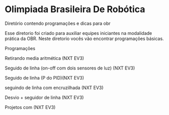 # Olimpiada Brasileira De Robótica
Diretório contendo programações e dicas para obr


Esse diretorio foi criado para auxiliar equipes iniciantes na modalidade prática da OBR. Neste diretorio vocês vão encontrar programações básicas. 

Programações

Retirando media aritmética (NXT EV3)

Seguido de linha (on-off com dois sensores de luz) (NXT EV3)

Seguido de linha (P do PID)(NXT EV3)

seguindo de linha com encruzilhada (NXT EV3)

Desvio + seguidor de linha (NXT EV3)

Projetos com (NXT EV3)

